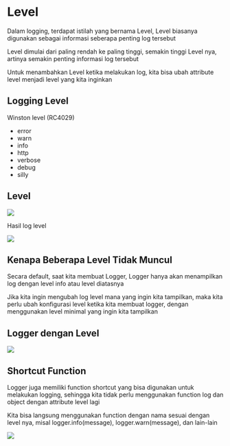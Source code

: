 # Level

Dalam logging, terdapat istilah yang bernama Level, Level biasanya digunakan sebagai informasi seberapa penting log tersebut

Level dimulai dari paling rendah ke paling tinggi, semakin tinggi Level nya, artinya semakin penting informasi log tersebut

Untuk menambahkan Level ketika melakukan log, kita bisa ubah attribute level menjadi level yang kita inginkan

## Logging Level

Winston level (RC4029)

- error
- warn
- info
- http
- verbose
- debug
- silly

## Level

![](/level.jpeg)

Hasil log level

![](/hasil-level.jpeg)

## Kenapa Beberapa Level Tidak Muncul


Secara default, saat kita membuat Logger,  Logger hanya akan menampilkan log dengan level info atau level diatasnya

Jika kita ingin mengubah log level mana yang ingin kita tampilkan, maka kita perlu ubah konfigurasi level ketika kita membuat logger, dengan menggunakan level minimal yang ingin kita tampilkan

## Logger dengan Level

![](/logger-level.jpeg)

## Shortcut Function

Logger juga memiliki function shortcut yang bisa digunakan untuk melakukan logging, sehingga kita tidak perlu menggunakan function log dan object dengan attribute level lagi

Kita bisa langsung menggunakan function dengan nama sesuai dengan level nya, misal logger.info(message), logger.warn(message), dan lain-lain

![](/shortcut.jpeg)

